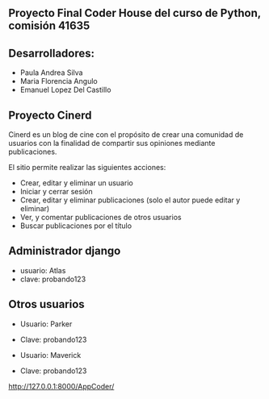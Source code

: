 ## Proyecto Final Coder House del curso de Python, comisión 41635

## Desarrolladores:
- Paula Andrea Silva
- Maria Florencia Angulo
- Emanuel Lopez Del Castillo

## Proyecto Cinerd

Cinerd es un blog de cine con el propósito de crear una comunidad de usuarios 
con la finalidad de compartir sus opiniones mediante publicaciones.

El sitio permite realizar las siguientes acciones:
- Crear, editar y eliminar un usuario
- Iniciar y cerrar sesión
- Crear, editar y eliminar publicaciones (solo el autor puede editar y eliminar)
- Ver, y comentar publicaciones de otros usuarios
- Buscar publicaciones por el título

## Administrador django
- usuario: Atlas
- clave: probando123

## Otros usuarios
- Usuario: Parker
- Clave: probando123

- Usuario: Maverick
- Clave: probando123


http://127.0.0.1:8000/AppCoder/

